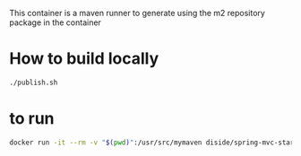This container is a maven runner to generate using the m2 repository package in the container

# How to build locally

```bash
./publish.sh
```
# to run

```bash
docker run -it --rm -v "$(pwd)":/usr/src/mymaven diside/spring-mvc-start-archetype-docker:5.1.0 mvn archetype:generate -DarchetypeGroupId=com.github.dilbertside -DarchetypeArtifactId=spring-mvc-start -DarchetypeVersion=5.1.0
```
